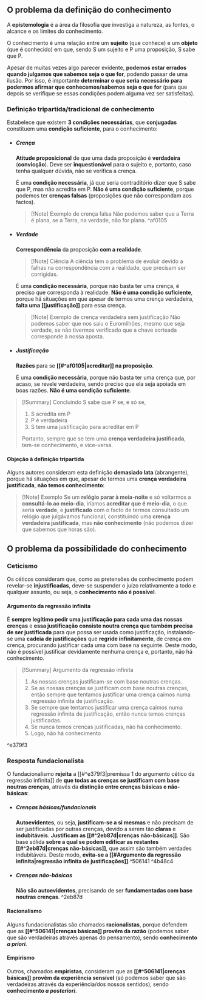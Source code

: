 ## O problema da definição do conhecimento
A **epistemologia** é a área da filosofia que investiga a natureza, as fontes, o alcance e os limites do conhecimento.

O conhecimento é uma relação entre um **sujeito** (que conhece) e um **objeto** (que é conhecido) em que, sendo S um sujeito e P uma proposição, S sabe que P.

Apesar de muitas vezes algo parecer evidente, **podemos estar errados quando julgamos que sabemos seja o que for**, podendo passar de uma ilusão. Por isso, é importante **determinar o que seria necessário para podermos afirmar que conhecemos/sabemos seja o que for** (para que depois se verifique se essas condições podem alguma vez ser satisfeitas).
### Definição tripartida/tradicional de conhecimento
Estabelece que existem **3 condições necessárias**, que **conjugadas** constituem uma **condição suficiente**, para o conhecimento:
- ##### Crença
	**Atitude proposicional** de que uma dada proposição é **verdadeira** (**convicção**).
	Deve ser **inquestionável** para o sujeito e, portanto, caso tenha qualquer dúvida, não se verifica a crença.
	
	É uma **condição necessária**, já que seria contraditório dizer que S sabe que P, mas não acredita em P.
	**Não é uma condição suficiente**, porque podemos ter **crenças falsas** (proposições que não correspondam aos factos).
	>[!Note] Exemplo de crença falsa
	>Não podemos saber que a Terra é plana, se a Terra, na verdade, não for plana. ^af0105
- ##### Verdade
	**Correspondência** da proposição **com a realidade**.
	>[!Note] Ciência
	>A ciência tem o problema de evoluir devido a falhas na correspondência com a realidade, que precisam ser corrigidas.
	
	É uma **condição necessária**, porque não basta ter uma crença, é preciso que corresponda à realidade.
	**Não é uma condição suficiente**, porque há situações em que apesar de termos uma crença verdadeira, **falta uma [[justificação]]** para essa crença.
	>[!Note] Exemplo de crença verdadeira sem justificação
	>Não podemos saber que nos saiu o Euromilhões, mesmo que seja verdade, se não tivermos verificado que a chave sorteada corresponde à nossa aposta.
- ##### Justificação
	**Razões** para se **[[#^af0105|acreditar]] na proposição**.
	
	É uma **condição necessária**, porque não basta ter uma crença que, por acaso, se revele verdadeira, sendo preciso que ela seja apoiada em boas razões.
	**Não é uma condição suficiente**.

>[!Summary] Concluindo
>S sabe que P se, e só se,
>1. S acredita em P
>2. P é verdadeira
>3. S tem uma justificação para acreditar em P
>
>Portanto, sempre que se tem uma **crença verdadeira justificada**, tem-se conhecimento, e vice-versa.

#### Objeção à definição tripartida
Alguns autores consideram esta definição **demasiado lata** (abrangente), porque há situações em que, apesar de termos uma **crença verdadeira justificada**, **não temos conhecimento**:
>[!Note] Exemplo
>Se um **relógio parar à meia-noite** e só voltarmos a **consultá-lo ao meio-dia**, iríamos **acreditar que é meio-dia**, o que seria **verdade**, e **justificado** com o facto de termos consultado um relógio que julgávamos funcional, constituindo uma **crença verdadeira justificada**, mas **não conhecimento** (não podemos dizer que sabemos que horas são).

## O problema da possibilidade do conhecimento
### Ceticismo
Os céticos consideram que, como as pretensões de conhecimento podem revelar-se **injustificadas**, deve-se suspender o juízo relativamente a todo e qualquer assunto, ou seja, o **conhecimento não é possível**.
#### Argumento da regressão infinita
É **sempre legítimo pedir uma justificação para cada uma das nossas crenças** e **essa justificação consiste noutra crença que também precisa de ser justificada** para que possa ser usada como justificação, instalando-se uma **cadeia de justificações** que **regride infinitamente**, de crença em crença, procurando justificar cada uma com base na seguinte.
Deste modo, não é possível justificar devidamente nenhuma crença e, portanto, não há conhecimento.

>[!Summary] Argumento da regressão infinita
>1. As nossas crenças justificam-se com base noutras crenças.
>2. Se as nossas crenças se justificam com base noutras crenças, então sempre que tentamos justificar uma crença caímos numa regressão infinita de justificação.
>3. Se sempre que tentamos justificar uma crença caímos numa regressão infinita de justificação, então nunca temos crenças justificadas.
>4. Se nunca temos crenças justificadas, não há conhecimento.
>5. Logo, não há conhecimento
>
^e379f3

### Resposta fundacionalista
O fundacionalismo **rejeita** a [[#^e379f3|premissa 1 do argumento cético da regressão infinita]] de **que todas as crenças se justificam com base noutras crenças**, através da **distinção entre crenças básicas e não-básicas**:
- ##### Crenças básicas/fundacionais
	**Autoevidentes**, ou seja, **justificam-se a si mesmas** e não precisam de ser justificadas por outras crenças, devido a serem tão **claras** e **indubitáveis**.
	**Justificam as [[#^2eb87d|crenças não-básicas]]**. São base sólida **sobre a qual se podem edificar as restantes [[#^2eb87d|crenças não-básicas]]**, que assim são também verdades indubitáveis.
	Deste modo, **evita-se a [[#Argumento da regressão infinita|regressão infinita de justificações]]**.^506141 ^4b48c4
- ##### Crenças não-básicas
	**Não são autoevidentes**, precisando de ser **fundamentadas com base noutras crenças**. ^2eb87d
#### Racionalismo
Alguns fundacionalistas são chamados **racionalistas**, porque defendem que as **[[#^506141|crenças básicas]] provêm da razão** (podemos saber que são verdadeiras através apenas do pensamento), sendo **conhecimento *a priori***.
#### Empirismo
Outros, chamados **empiristas**, consideram que as **[[#^506141|crenças básicas]] provêm da experiência sensível** (só podemos saber que são verdadeiras através da experiência/dos nossos sentidos), sendo **conhecimento *a posteriori***.